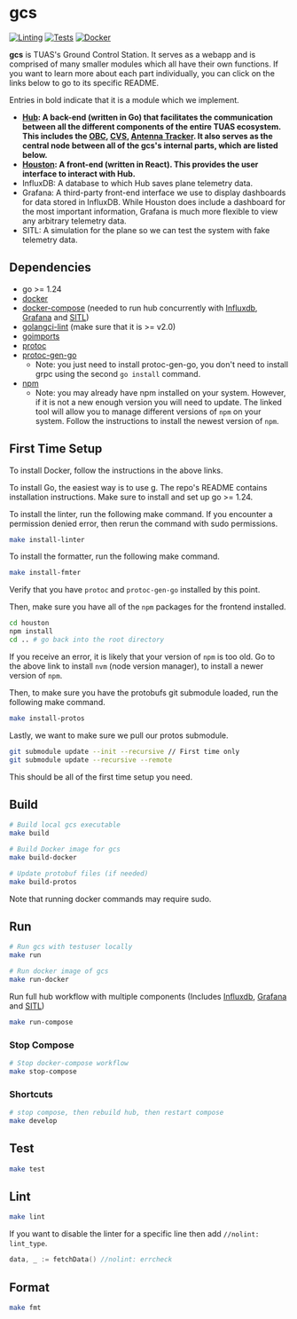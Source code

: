 # gcs

[![Linting](https://github.com/tritonuas/gcs/workflows/Linting/badge.svg)](https://github.com/tritonuas/gcs/actions?query=workflow%3ALinting)
[![Tests](https://github.com/tritonuas/gcs/workflows/Tests/badge.svg)](https://github.com/tritonuas/gcs/actions?query=workflow%3ATests)
[![Docker](https://github.com/tritonuas/gcs/workflows/Docker/badge.svg)](https://github.com/tritonuas/gcs/actions?query=workflow%3ADocker)

**gcs** is TUAS's Ground Control Station. It serves as a webapp and is comprised of many smaller modules which all have their own functions. If you want to learn more about each part individually, you can click on the links below to go to its specific README. 

Entries in bold indicate that it is a module which we implement.

- **[Hub](/internal/README.md): A back-end (written in Go) that facilitates the communication between all the different components of the entire TUAS ecosystem. This includes the [OBC](), [CVS](https://github.com/tritonuas/computer-vision-server), [Antenna Tracker](https://github.com/tritonuas/antenna-tracker). It also serves as the central node between all of the gcs's internal parts, which are listed below.**
- **[Houston](/static/README.md): A front-end (written in React). This provides the user interface to interact with Hub.**
- InfluxDB: A database to which Hub saves plane telemetry data.
- Grafana: A third-party front-end interface we use to display dashboards for data stored in InfluxDB. While Houston does include a dashboard for the most important information, Grafana is much more flexible to view any arbitrary telemetry data.
- SITL: A simulation for the plane so we can test the system with fake telemetry data.

## Dependencies

- go >= 1.24
- [docker](https://docs.docker.com/engine/install/)
- [docker-compose](https://docs.docker.com/compose/install/) (needed to run hub concurrently with [Influxdb](https://www.influxdata.com/products/influxdb/), [Grafana](https://grafana.com/oss/grafana/) and [SITL](https://github.com/tritonuas/ottopilot))
- [golangci-lint](https://github.com/golangci/golangci-lint) (make sure that it is >= v2.0)
- [goimports](https://pkg.go.dev/golang.org/x/tools/cmd/goimports)
- [protoc](https://grpc.io/docs/protoc-installation/)
- [protoc-gen-go](https://grpc.io/docs/languages/go/quickstart/)
    - Note: you just need to install protoc-gen-go, you don't need to install grpc using the second `go install` command.
- [npm](https://github.com/nvm-sh/nvm#install--update-script)
    - Note: you may already have npm installed on your system. However, if it is not a new enough version you will need to update. The linked tool will allow you to manage different versions of `npm` on your system. Follow the instructions to install the newest version of `npm`.

## First Time Setup

To install Docker, follow the instructions in the above links. 

To install Go, the easiest way is to use [g](https://github.com/stefanmaric/g). The repo's 
README contains installation instructions. Make sure to install and set up go >= 1.24. 

To install the linter, run the following make command. If you encounter a permission denied error, 
then rerun the command with sudo permissions.

```sh
make install-linter
```

To install the formatter, run the following make command.

```sh
make install-fmter
```

Verify that you have `protoc` and `protoc-gen-go` installed by this point.

Then, make sure you have all of the `npm` packages for the frontend installed.

```sh
cd houston
npm install
cd .. # go back into the root directory
```

If you receive an error, it is likely that your version of `npm` is too old. Go to the above link to install `nvm` (node version manager), to install a newer version of `npm`.

Then, to make sure you have the protobufs git submodule loaded, run the following make command.

```sh
make install-protos
```

Lastly, we want to make sure we pull our protos submodule.
```sh
git submodule update --init --recursive // First time only
git submodule update --recursive --remote
```

This should be all of the first time setup you need. 

## Build

``` sh
# Build local gcs executable
make build

# Build Docker image for gcs 
make build-docker

# Update protobuf files (if needed)
make build-protos
```

Note that running docker commands may require sudo. 

## Run

``` sh
# Run gcs with testuser locally
make run

# Run docker image of gcs 
make run-docker
```

Run full hub workflow with multiple components (Includes [Influxdb](https://www.influxdata.com/products/influxdb/), [Grafana](https://grafana.com/oss/grafana/) and [SITL](https://github.com/tritonuas/ottopilot))
``` sh
make run-compose
```

### Stop Compose
``` sh
# Stop docker-compose workflow
make stop-compose
```

### Shortcuts
``` sh
# stop compose, then rebuild hub, then restart compose
make develop
```

## Test

```sh
make test
```

## Lint

```sh
make lint
```

If you want to disable the linter for a specific line then add `//nolint: lint_type`.
```go
data, _ := fetchData() //nolint: errcheck
```

## Format

```sh
make fmt
```
